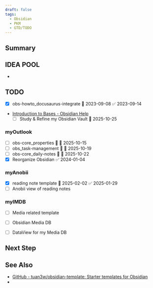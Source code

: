 ```yaml
---
draft: false
tags:
  - Obsidian
  - PKM
  - GTD/TODO
---
```

## Summary


## IDEA POOL

- 

## TODO

- [x] obs-howto_docusaurus-integrate 📅 2023-09-08 ✅ 2023-09-14

- [Introduction to Bases - Obsidian Help](https://help.obsidian.md/bases)
	- [ ] Study & Refine my Obsidian Vault 📅 2025-10-25

### myOutlook
- [ ] obs-core_properties 🔽 📅 2025-10-15
- [ ] obs_task-management 🔽 📅 2025-10-19
- [ ] obs-core_daily-notes 🔼 📅 2025-10-22
- [x] Reorganize Obsidian ✅ 2024-01-04

### myAnobii
- [x] reading note template 📅 2025-02-02 ✅ 2025-01-29
- [ ] Anobii view of reading notes

### myIMDB

- [ ] Media related template
- [ ] Obsidian Media DB
- [ ] DataView for my Media DB


## Next Step

## See Also

- [GitHub - tuan3w/obsidian-template: Starter templates for Obsidian](https://github.com/tuan3w/obsidian-template)
- 
